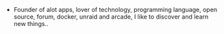 - Founder of alot apps, lover of technology, programming language, open source, forum, docker, unraid and arcade, I like to discover and learn new things..
  <br>

















































































































































































































